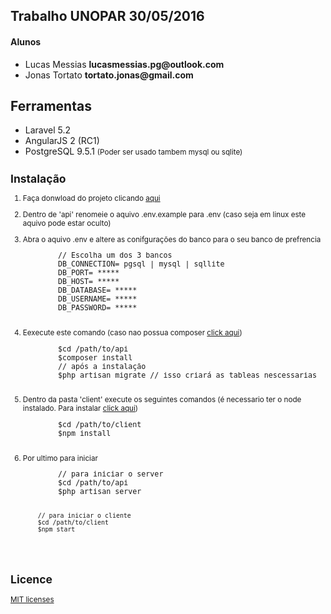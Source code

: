 ## Trabalho UNOPAR 30/05/2016

<h4>Alunos</h4>
<ul>  
    <li>Lucas Messias <strong>lucasmessias.pg@outlook.com</strong></li>
    <li>Jonas Tortato <strong>tortato.jonas@gmail.com</strong></li>
</ul>  

## Ferramentas

<ul>
    <li>Laravel 5.2</li>
    <li>AngularJS 2 (RC1)</li>
    <li>PostgreSQL 9.5.1 <small>(Poder ser usado tambem mysql ou sqlite)</small</li>
</ul>

## Instalação

<ol>
    <li><p>Faça donwload do projeto clicando <a href="https://github.com/LucasMessiasPG/trabalho_rss/archive/master.zip">aqui</a></p></li>
    <li><p>Dentro de 'api' renomeie o aquivo .env.example para .env (caso seja em linux este aquivo pode estar oculto)</p></li>
    <li>
    <p>Abra o aquivo .env e altere as conifgurações do banco para o seu banco de prefrencia</p>
    <pre>
        // Escolha um dos 3 bancos
        DB_CONNECTION= pgsql | mysql | sqllite
        DB_PORT= *****
        DB_HOST= *****
        DB_DATABASE= *****
        DB_USERNAME= *****
        DB_PASSWORD= *****
    </pre>
    </li>
    <li>
    <p>Eexecute este comando (caso nao possua composer <a href="https://getcomposer.org/">click aqui</a>)</p>
    <pre>
        $cd /path/to/api
        $composer install
        // após a instalação
        $php artisan migrate // isso criará as tableas nescessarias
    </pre>
   </li>
   <li>
   <p>Dentro da pasta 'client' execute os seguintes comandos (é necessario ter o node instalado. Para instalar <a href="https://nodejs.org/en/">click aqui</a>)</p>
   <pre>
        $cd /path/to/client
        $npm install
   </pre>
   </li>
   <li>
   <p>Por ultimo para iniciar</p>
   <pre>
        // para iniciar o server
        $cd /path/to/api
        $php artisan server
        
        // para iniciar o cliente
        $cd /path/to/client
        $npm start
   </pre>
   </li>
</ol>


## Licence

<a href='https://opensource.org/licenses/MIT'>MIT licenses</a>